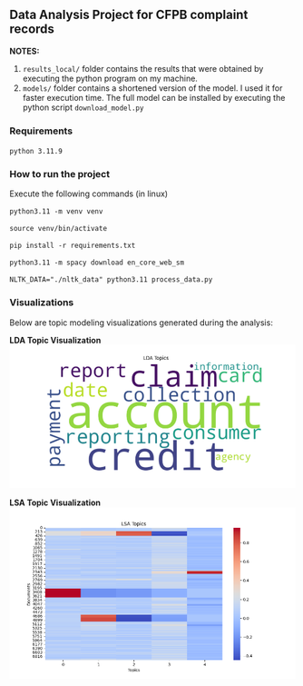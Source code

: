 ## Data Analysis Project for CFPB complaint records

**NOTES:** 
1) `results_local/` folder contains the results that were obtained by executing the python program on my machine.
2) `models/` folder contains a shortened version of the model. I used it for faster execution time. The full model can be installed by executing the python script `download_model.py`

### Requirements
`python 3.11.9`

### How to run the project

Execute the following commands (in linux)

```
python3.11 -m venv venv
```
```
source venv/bin/activate
```
```
pip install -r requirements.txt
```
```
python3.11 -m spacy download en_core_web_sm
```
```
NLTK_DATA="./nltk_data" python3.11 process_data.py
```

### Visualizations

Below are topic modeling visualizations generated during the analysis:

**LDA Topic Visualization**  
![LDA Topics](results_local/visualized_lda_topics.png)

**LSA Topic Visualization**  
![LSA Topics](results_local/visualized_lsa_topics.png)
